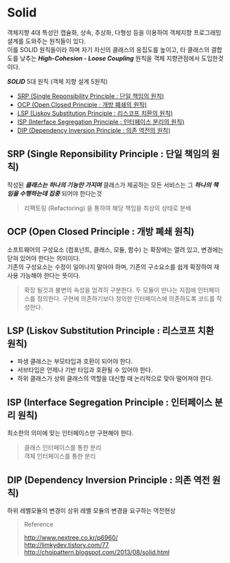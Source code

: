 # Solid

객체지향 4대 특성인 캡슐화, 상속, 추상화, 다형성 등을 이용하여 객체지향 프로그래밍 셜계를 도와주는 원칙들이 있다.  
이를 SOLID 원칙들이라 하며 자기 자신의 클래스의 응집도를 높이고, 타 클래스의 결합도를 낮추는 _**High-Cohesion - Loose Coupling**_ 원칙을 객체 지향관점에서 도입한것이다.

_**SOLID**_ 5대 원칙 (객체 지향 설계 5원칙)

* [SRP (Single Reponsibility Principle : 단일 책임의 원칙)](/book/03.-back-end/01.-java/01.-general/solid/srp.html)
* [OCP (Open Closed Principle : 개방 폐쇄의 원칙)](/book/03.-back-end/01.-java/01.-general/solid/ocp.html)
* [LSP (Liskov Substitution Principle : 리스코프 치환의 원칙)](/book/03.-back-end/01.-java/01.-general/solid/lsp.html)
* [ISP (Interface Segregation Principle : 인터페이스 분리의 원칙)](/book/03.-back-end/01.-java/01.-general/solid/isp.html)
* [DIP (Dependency Inversion Principle : 의존 역전의 원칙)](/book/03.-back-end/01.-java/01.-general/solid/dip.html)

## SRP (Single Reponsibility Principle : 단일 책임의 원칙)

작성된 _**클래스는 하나의 기능만 가지며**_ 클래스가 제공하는 모든 서비스는 그 _**하나의 책임을 수행하는데 집중**_ 되어야 한다는것

> 리팩토링 (Refactoring) 을 통하여 해당 책임을 최상의 상태로 분배

## OCP (Open Closed Principle : 개방 폐쇄 원칙)

소프트웨어의 구성요소 (컴포넌트, 클래스, 모듈, 함수) 는 확장에는 열려 있고, 변경에는 닫혀 있어야 한다는 의미이다.  
기존의 구성요소는 수정이 일어나지 말아야 하며, 기존의 구소요소를 쉽게 확장하여 재 사용 가능해야 한다는 뜻이다.

> 확장 될것과 불변의 속성을 엄격히 구분한다. 
> 두 모듈이 만나는 지점에 인터페이스를 정의한다.
> 구현에 의존하기보다 정의한 인터페이스에 의존하도록 코드를 작성한다.

## LSP (Liskov Substitution Principle : 리스코프 치환 원칙)

* 파생 클래스는 부모타입과 호환이 되어야 한다.
* 서브타입은 언제나 기반 타입과 호환될 수 있어야 한다.  
* 하위 클래스가 상위 클래스의 역할을 대신할 때 논리적으로 맞아 떨어져야 한다.

## ISP (Interface Segregation Principle : 인터페이스 분리 원칙)

최소한의 의미에 맞는 인터페이스만 구현해야 한다.

> 클래스 인터페이스를 통한 분리  
> 객체 인터페이스를 통한 분리 

## DIP (Dependency Inversion Principle : 의존 역전 원칙)

하위 레벨모듈의 변경이 상위 레벨 모듈의 변경을 요구하는 역전현상

> Reference
> 
> http://www.nextree.co.kr/p6960/  
> http://limkydev.tistory.com/77  
> http://choipattern.blogspot.com/2013/08/solid.html